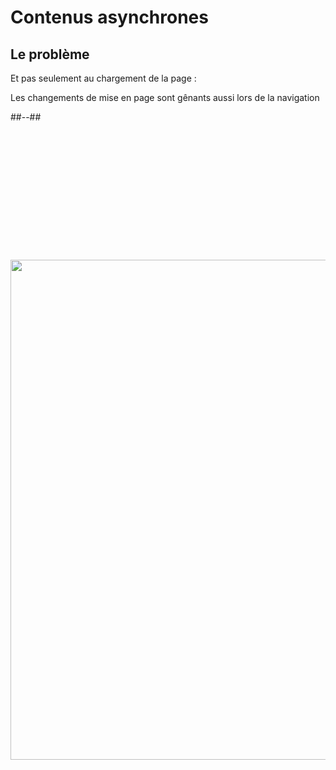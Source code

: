 <!-- .slide: class="two-column with-code" -->

# Contenus asynchrones

## Le problème

Et pas seulement au chargement de la page :

Les changements de mise en page sont gênants aussi lors de la navigation

##--##

<img src="./assets/images/02-stability/space-problem-scroll.svg" style="width: 800px; height: auto; display: block; margin: auto; margin-top: 220px;"  />
